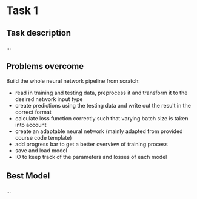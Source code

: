 # Task 1

## Task description
...

## Problems overcome
Build the whole neural network pipeline from scratch:
- read in training and testing data, preprocess it and transform it to the desired network input type
- create predictions using the testing data and write out the result in the correct format
- calculate loss function correctly such that varying batch size is taken into account
- create an adaptable neural network (mainly adapted from provided course code template)
- add progress bar to get a better overview of training process
- save and load model
- IO to keep track of the parameters and losses of each model

## Best Model
...